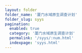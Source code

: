 ```yaml
---
layout: folder
folder_name: '厦门水域原生调查计划'
folder_slug: syys
pagination: 
  enabled: true
  category: '厦门水域原生调查计划'
  permalink: '/syys/:num.html'
  indexpage: 'syys.html'
---
```

